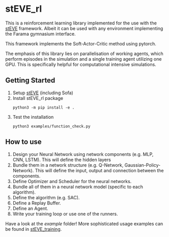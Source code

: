 # stEVE_rl

This is a reinforcement learning library implemented for the use with the [stEVE](https://github.com/lkarstensen/stEVE) framework. Albeit it can be used with any environment implementing the Farama gymnasium interface. 

This framework implements the Soft-Actor-Critic method using pytorch. 

The emphasis of this library lies on parallelisation of working agents, which perform episodes in the simulation and a single training agent utilizing one GPU. This is specifically helpful for computational intensive simulations. 

## Getting Started

1. Setup [stEVE](https://github.com/lkarstensen/stEVE?tab=readme-ov-file#getting-started) (including Sofa)
2. Install stEVE_rl package
   ```
   python3 -m pip install -e .
   ```
3. Test the installation
    ```
    python3 examples/function_check.py
    ```

## How to use

1. Design your Neural Network using network components (e.g. MLP, CNN, LSTM). This will define the hidden layers 
2. Bundle them in a network structure (e.g. Q-Network, Gaussian-Policy-Network). This will define the input, output and connection between the components.
3. Define Optimizer and Scheduler for the neural networks.
4. Bundle all of them in a neural network model (specific to each algorithm).
5. Define the algorithm (e.g. SAC).
6. Define a Replay Buffer. 
7. Define an Agent. 
8. Write your training loop or use one of the runners. 

Have a look at the *example* folder! More sophisticated usage examples can be found in [stEVE_training](https://github.com/lkarstensen/stEVE_training).
